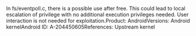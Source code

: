 In fs/eventpoll.c, there is a possible use after free. This could lead to local escalation of privilege with no additional execution privileges needed. User interaction is not needed for exploitation.Product: AndroidVersions: Android kernelAndroid ID: A-204450605References: Upstream kernel